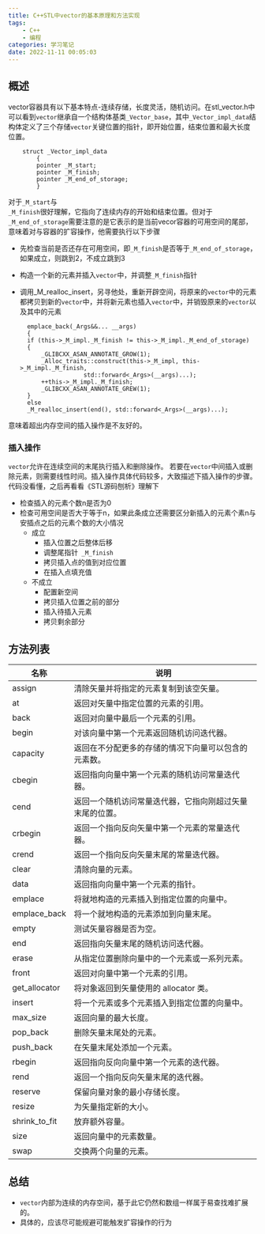 ```yaml
---
title: C++STL中vector的基本原理和方法实现
tags: 
    - C++
    - 编程 
categories: 学习笔记
date: 2022-11-11 00:05:03
---
```

## 概述
vector容器具有以下基本特点-连续存储，长度灵活，随机访问。在stl_vector.h中可以看到<code>vector</code>继承自一个结构体基类<code>_Vector_base</code>，其中<code>_Vector_impl_data</code>结构体定义了三个存储<code>vector</code>关键位置的指针，即开始位置，结束位置和最大长度位置。
~~~
    struct _Vector_impl_data
        {
        pointer _M_start;
        pointer _M_finish;
        pointer _M_end_of_storage;
        }
~~~
对于<code>_M_start</code>与<code> _M_finish</code>很好理解，它指向了连续内存的开始和结束位置。但对于<code>_M_end_of_storage</code>需要注意的是它表示的是当前vecor容器的可用空间的尾部，意味着对与容器的扩容操作，他需要执行以下步骤
- 先检查当前是否还存在可用空间，即<code>_M_finish</code>是否等于<code>_M_end_of_storage</code>，如果成立，则跳到2，不成立跳到3
- 构造一个新的元素并插入<code>vector</code>中，并调整<code>_M_finish</code>指针
- 调用_M_realloc_insert，另寻他处，重新开辟空间，将原来的<code>vector</code>中的元素都拷贝到新的<code>vector</code>中，并将新元素也插入<code>vector</code>中，并销毁原来的<code>vector</code>以及其中的元素

        emplace_back(_Args&&... __args)
        {
        if (this->_M_impl._M_finish != this->_M_impl._M_end_of_storage)
        {
            _GLIBCXX_ASAN_ANNOTATE_GROW(1);
            _Alloc_traits::construct(this->_M_impl, this->_M_impl._M_finish,
                        std::forward<_Args>(__args)...);
            ++this->_M_impl._M_finish;
            _GLIBCXX_ASAN_ANNOTATE_GREW(1);
        }
        else
        _M_realloc_insert(end(), std::forward<_Args>(__args)...);
意味着超出内存空间的插入操作是不友好的。

### 插入操作
<code>vector</code>允许在连续空间的末尾执行插入和删除操作。 若要在<code>vector</code>中间插入或删除元素，则需要线性时间。插入操作具体代码较多，大致描述下插入操作的步骤。<span class="heimu">代码没看懂，之后再看看《STL源码刨析》理解下</span>

- 检查插入的元素个数n是否为0
- 检查可用空间是否大于等于n，如果此条成立还需要区分新插入的元素个素n与安插点之后的元素个数的大小情况
    - 成立
        - 插入位置之后整体后移
        - 调整尾指针<code> _M_finish</code>
        - 拷贝插入点的值到对应位置
        - 在插入点填充值
    - 不成立
        - 配置新空间
        - 拷贝插入位置之前的部分
        - 插入待插入元素
        - 拷贝剩余部分

## 方法列表
|名称|	说明|
|---|---|
|assign|	清除矢量并将指定的元素复制到该空矢量。|
|at|	返回对矢量中指定位置的元素的引用。|
|back	|返回对向量中最后一个元素的引用。|
|begin	|对该向量中第一个元素返回随机访问迭代器。|
|capacity|	返回在不分配更多的存储的情况下向量可以包含的元素数。|
|cbegin	|返回指向向量中第一个元素的随机访问常量迭代器。|
|cend	|返回一个随机访问常量迭代器，它指向刚超过矢量末尾的位置。|
|crbegin	|返回一个指向反向矢量中第一个元素的常量迭代器。|
|crend|	返回一个指向反向矢量末尾的常量迭代器。|
|clear|	清除向量的元素。|
|data|	返回指向向量中第一个元素的指针。|
|emplace|	将就地构造的元素插入到指定位置的向量中。|
|emplace_back|	将一个就地构造的元素添加到向量末尾。|
|empty|	测试矢量容器是否为空。|
|end|	返回指向矢量末尾的随机访问迭代器。|
|erase	|从指定位置删除向量中的一个元素或一系列元素。|
|front	|返回对向量中第一个元素的引用。|
|get_allocator|	将对象返回到矢量使用的 allocator 类。|
|insert|	将一个元素或多个元素插入到指定位置的向量中。|
|max_size|	返回向量的最大长度。|
|pop_back	|删除矢量末尾处的元素。|
|push_back	|在矢量末尾处添加一个元素。|
|rbegin	|返回指向反向向量中第一个元素的迭代器。|
|rend|	返回一个指向反向矢量末尾的迭代器。|
|reserve|	保留向量对象的最小存储长度。|
|resize|	为矢量指定新的大小。|
|shrink_to_fit|	放弃额外容量。|
|size|	返回向量中的元素数量。|
|swap|	交换两个向量的元素。|

## 总结
- <code>vector</code>内部为连续的内存空间，基于此它仍然和数组一样属于易查找难扩展的。
- 具体的，应该尽可能规避可能触发扩容操作的行为
